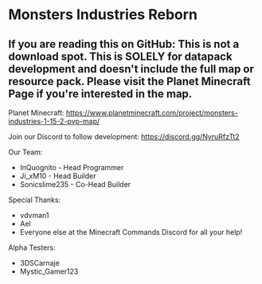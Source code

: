 # Monsters Industries Reborn
## If you are reading this on GitHub: **This is not a download spot**. This is SOLELY for datapack development and doesn't include the full map or resource pack. Please visit the Planet Minecraft Page if you're interested in the map.
Planet Minecraft:
https://www.planetminecraft.com/project/monsters-industries-1-15-2-pvp-map/

Join our Discord to follow development:
https://discord.gg/NyruRfzTt2

Our Team:
- InQuognito - Head Programmer
- Ji_xM10 - Head Builder
- Sonicslime235 - Co-Head Builder

Special Thanks:
- vdvman1
- Ael
- Everyone else at the Minecraft Commands Discord for all your help!

Alpha Testers:
- 3DSCarnaje
- Mystic_Gamer123
